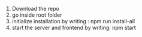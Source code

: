 1) Download the repo
2) go inside root folder
3) initialize installation by writing : npm run install-all
4) start the server and frontend by writing: npm start
